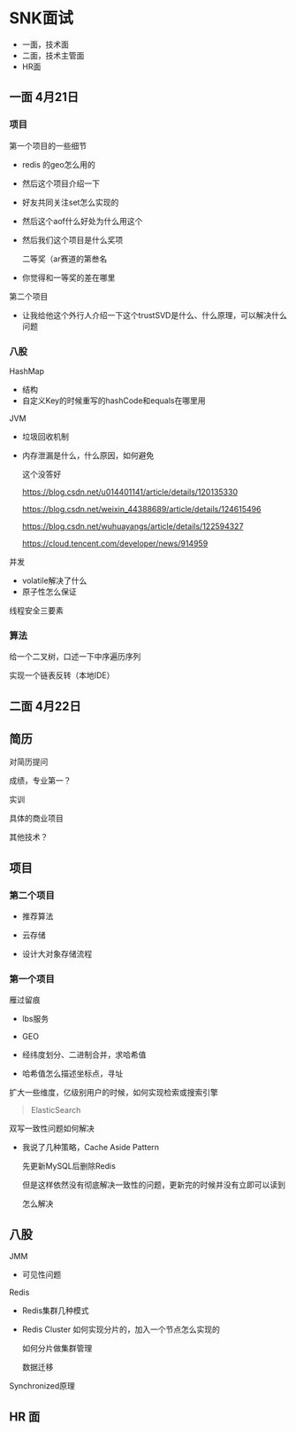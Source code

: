 # SNK面试

- 一面，技术面
- 二面，技术主管面
- HR面

## 一面 4月21日

### 项目

第一个项目的一些细节

- redis 的geo怎么用的

- 然后这个项目介绍一下

- 好友共同关注set怎么实现的

- 然后这个aof什么好处为什么用这个

- 然后我们这个项目是什么奖项

  二等奖（ar赛道的第叁名

- 你觉得和一等奖的差在哪里

第二个项目

- 让我给他这个外行人介绍一下这个trustSVD是什么、什么原理，可以解决什么问题

### 八股

HashMap

- 结构
- 自定义Key的时候重写的hashCode和equals在哪里用

JVM

- 垃圾回收机制

- 内存泄漏是什么，什么原因，如何避免

  这个没答好

  https://blog.csdn.net/u014401141/article/details/120135330

  https://blog.csdn.net/weixin_44388689/article/details/124615496

  https://blog.csdn.net/wuhuayangs/article/details/122594327

  https://cloud.tencent.com/developer/news/914959

并发

- volatile解决了什么
- 原子性怎么保证

线程安全三要素

### 算法

给一个二叉树，口述一下中序遍历序列

实现一个链表反转（本地IDE）

## 二面 4月22日

## 简历

对简历提问

成绩，专业第一？

实训

具体的商业项目

其他技术？

## 项目

### 第二个项目

- 推荐算法
- 云存储

- 设计大对象存储流程


### 第一个项目

雁过留痕

- lbs服务

- GEO

- 经纬度划分、二进制合并，求哈希值

- 哈希值怎么描述坐标点，寻址

扩大一些维度，亿级别用户的时候，如何实现检索或搜索引擎

> ElasticSearch

双写一致性问题如何解决

- 我说了几种策略，Cache Aside Pattern

  先更新MySQL后删除Redis

  但是这样依然没有彻底解决一致性的问题，更新完的时候并没有立即可以读到

  怎么解决

## 八股

JMM

- 可见性问题

Redis

- Redis集群几种模式

- Redis Cluster 如何实现分片的，加入一个节点怎么实现的

  如何分片做集群管理

  数据迁移

Synchronized原理

## HR 面

